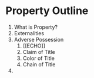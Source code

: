 # Property Outline

1. What is Property?
2. Externalities
3. Adverse Possession
	1. [[ECHO]]
	2. Claim of Title
	3. Color of Title
	4. Chain of Title
4. 